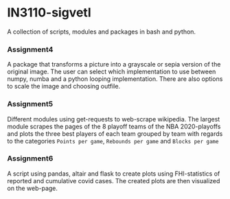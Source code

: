# IN3110-sigvetl

A collection of scripts, modules and packages in bash and python.

### Assignment4
A package that transforms a picture into a grayscale or sepia version of the original image.
The user can select which implementation to use between numpy, numba and a python looping implementation.
There are also options to scale the image and choosing outfile.

### Assignment5
Different modules using get-requests to web-scrape wikipedia.
The largest module scrapes the pages of the 8 playoff teams of the NBA 2020-playoffs
and plots the three best players of each team grouped by team with regards to the categories
`Points per game`, `Rebounds per game` and `Blocks per game`

### Assignment6
A script using pandas, altair and flask to create plots using FHI-statistics of reported
and cumulative covid cases. The created plots are then visualized on the web-page.
